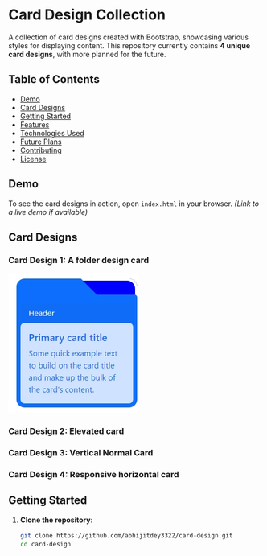 # Card Design Collection

A collection of card designs created with Bootstrap, showcasing various styles for displaying content. This repository currently contains **4 unique card designs**, with more planned for the future.

## Table of Contents

- [Demo](#demo)
- [Card Designs](#card-designs)
- [Getting Started](#getting-started)
- [Features](#features)
- [Technologies Used](#technologies-used)
- [Future Plans](#future-plans)
- [Contributing](#contributing)
- [License](#license)

## Demo

To see the card designs in action, open `index.html` in your browser. *(Link to a live demo if available)*

## Card Designs

### Card Design 1: A folder design card
![Folder Card](folder.jpeg)

### Card Design 2: Elevated card

### Card Design 3: Vertical Normal Card

### Card Design 4: Responsive horizontal card

## Getting Started

1. **Clone the repository**:
   ```bash
   git clone https://github.com/abhijitdey3322/card-design.git
   cd card-design

